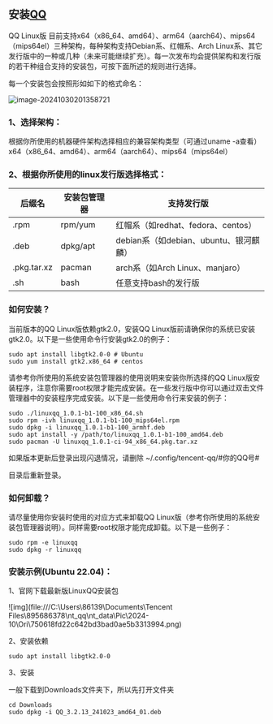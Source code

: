 ## 安装[QQ](https://im.qq.com/linuxqq/index.shtml)

QQ Linux版 目前支持x64（x86_64、amd64）、arm64（aarch64）、mips64（mips64el）三种架构，每种架构支持Debian系、红帽系、Arch Linux系、其它发行版中的一种或几种（未来可能继续扩充）。每一次发布均会提供架构和发行版的若干种组合支持的安装包，可按下面所述的规则进行选择。

每一个安装包会按照形如如下的格式命名：

![image-20241030201358721](https://github.com/user-attachments/assets/7a94d487-57cb-45fd-8b48-b640919b584a)


### 1、选择架构：

根据你所使用的机器硬件架构选择相应的兼容架构类型（可通过uname -a查看）x64（x86_64、amd64）、arm64（aarch64）、mips64（mips64el）

### 2、根据你所使用的linux发行版选择格式：

| 后缀名      | 安装包管理器 | 支持发行版                             |
| ----------- | ------------ | -------------------------------------- |
| .rpm        | rpm/yum      | 红帽系（如redhat、fedora、centos）     |
| .deb        | dpkg/apt     | debian系（如debian、ubuntu、银河麒麟） |
| .pkg.tar.xz | pacman       | arch系（如Arch Linux、manjaro）        |
| .sh         | bash         | 任意支持bash的发行版                   |

### 如何安装？

当前版本的QQ Linux版依赖gtk2.0，安装QQ Linux版前请确保你的系统已安装gtk2.0。以下是一些使用命令行安装gtk2.0的例子：

```shell
sudo apt install libgtk2.0-0 # Ubuntu
sudo yum install gtk2.x86_64 # centos
```

请参考你所使用的系统安装包管理器的使用说明来安装你所选择的QQ Linux版安装程序，注意你需要root权限才能完成安装。在一些发行版中你可以通过双击文件管理器中的安装程序完成安装。以下是一些使用命令行来安装的例子：

```shell
sudo ./linuxqq_1.0.1-b1-100_x86_64.sh
sudo rpm -ivh linuxqq_1.0.1-b1-100_mips64el.rpm
sudo dpkg -i linuxqq_1.0.1-b1-100_armhf.deb
sudo apt install -y /path/to/linuxqq_1.0.1-b1-100_amd64.deb
sudo pacman -U linuxqq_1.0.1-ci-94_x86_64.pkg.tar.xz
```

如果版本更新后登录出现闪退情况，请删除 ~/.config/tencent-qq/#你的QQ号# 

目录后重新登录。

### 如何卸载？

请尽量使用你安装时使用的对应方式来卸载QQ Linux版（参考你所使用的系统安装包管理器说明）。同样需要root权限才能完成卸载。以下是一些例子：

```shell
sudo rpm -e linuxqq
sudo dpkg -r linuxqq
```

### 安装示例(Ubuntu 22.04)：

1、官网下载最新版LinuxQQ安装包

![img](file:///C:\Users\86139\Documents\Tencent Files\895686378\nt_qq\nt_data\Pic\2024-10\Ori\750618fd22c642bd3bad0ae5b3313994.png)

2、安装依赖

```shell
sudo apt install libgtk2.0-0
```

3、安装

一般下载到Downloads文件夹下，所以先打开文件夹

```shell
cd Downloads
sudo dpkg -i QQ_3.2.13_241023_amd64_01.deb
```


